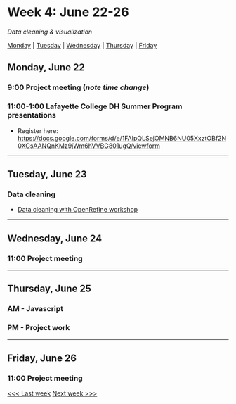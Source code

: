 # Week 4: June 22-26

*Data cleaning & visualization*

[Monday](#monday-june-22) | [Tuesday](#tuesday-june-23) | [Wednesday](#wednesday-june-24) | [Thursday](#thursday-june-25) | [Friday](#friday-june-26)

## Monday, June 22

### 9:00 Project meeting (*note time change*)

### 11:00-1:00 Lafayette College DH Summer Program presentations
- Register here: https://docs.google.com/forms/d/e/1FAIpQLSejOMNB6NU05XxztOBf2N0XGsAANQnKMz9jWm6hVVBG801ugQ/viewform

---

## Tuesday, June 23

### Data cleaning
- [Data cleaning with OpenRefine workshop](https://github.com/tri-cods/tidy-data)

---

## Wednesday, June 24

### 11:00 Project meeting

---

## Thursday, June 25

### AM - Javascript

### PM - Project work
---

## Friday, June 26

### 11:00 Project meeting

[<<< Last week](/3-exhibitions.md) [Next week >>>](/4-gis.md)
